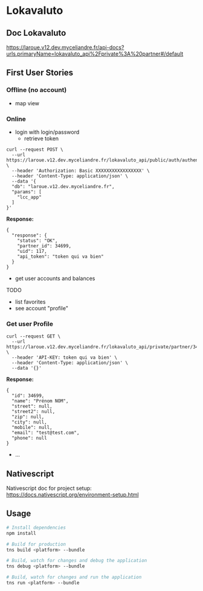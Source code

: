 # Lokavaluto


## Doc Lokavaluto

https://laroue.v12.dev.myceliandre.fr/api-docs?urls.primaryName=lokavaluto_api%2Fprivate%3A%20partner#/default

## First User Stories

### Offline (no account)

* map view 

### Online

* login with login/password
  * retrieve token

```
curl --request POST \
  --url https://laroue.v12.dev.myceliandre.fr/lokavaluto_api/public/auth/authenticate \
  --header 'Authorization: Basic XXXXXXXXXXXXXXXXX' \
  --header 'Content-Type: application/json' \
  --data '{
  "db": "laroue.v12.dev.myceliandre.fr",
  "params": [
    "lcc_app"
  ]
}'
```

**Response:**

```
{
  "response": {
    "status": "OK",
    "partner_id": 34699,
    "uid": 117,
    "api_token": "token qui va bien"
  }
}
```

* get user accounts  and balances 

TODO

* list favorites 
* see account "profile"

### Get user Profile

```
curl --request GET \
  --url https://laroue.v12.dev.myceliandre.fr/lokavaluto_api/private/partner/34699 \
  --header 'API-KEY: token qui va bien' \
  --header 'Content-Type: application/json' \
  --data '{}'
```

**Response:**

```
{
  "id": 34699,
  "name": "Prénom NOM",
  "street": null,
  "street2": null,
  "zip": null,
  "city": null,
  "mobile": null,
  "email": "test@test.com",
  "phone": null
}
```

* ...


## Nativescript

Nativescript doc for project setup: https://docs.nativescript.org/environment-setup.html

## Usage

``` bash
# Install dependencies
npm install

# Build for production
tns build <platform> --bundle

# Build, watch for changes and debug the application
tns debug <platform> --bundle

# Build, watch for changes and run the application
tns run <platform> --bundle
```
